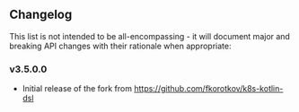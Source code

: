 <h2 class="github">Changelog</h2>

This list is not intended to be all-encompassing - it will document major and breaking API changes with their rationale
when appropriate:

### v3.5.0.0
- Initial release of the fork from https://github.com/fkorotkov/k8s-kotlin-dsl
